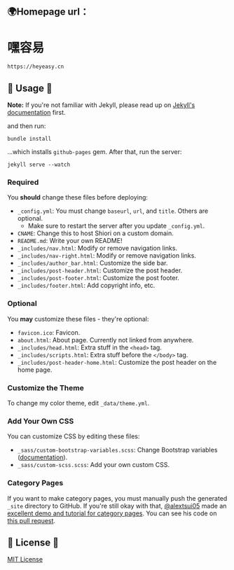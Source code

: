 ## :earth_africa:Homepage url： 
# 嘿容易
```
https://heyeasy.cn
```


## :turtle: Usage :turtle:

**Note:** If you're not familiar with Jekyll, please read up on [Jekyll's documentation](http://jekyllrb.com/) first.

and then run:

```
bundle install
```

...which installs `github-pages` gem. After that, run the server:

```
jekyll serve --watch
```

### Required

You **should** change these files before deploying:

* `_config.yml`: You must change `baseurl`, `url`, and `title`. Others are optional.
  * Make sure to restart the server after you update `_config.yml`.
* `CNAME`: Change this to host Shiori on a custom domain.
* `README.md`: Write your own README!
* `_includes/nav.html`: Modify or remove navigation links.
* `_includes/nav-right.html`: Modify or remove navigation links.
* `_includes/author_bar.html`: Customize the side bar.
* `_includes/post-header.html`: Customize the post header.
* `_includes/post-footer.html`: Customize the post footer.
* `_includes/footer.html`: Add copyright info, etc.

### Optional

You **may** customize these files - they're optional:

* `favicon.ico`: Favicon.
* `about.html`: About page. Currently not linked from anywhere.
* `_includes/head.html`: Extra stuff in the `<head>` tag.
* `_includes/scripts.html`: Extra stuff before the `</body>` tag.
* `_includes/post-header-home.html`: Customize the post header on the home page.

### Customize the Theme

To change my color theme, edit `_data/theme.yml`.

### Add Your Own CSS

You can customize CSS by editing these files:

* `_sass/custom-bootstrap-variables.scss`: Change Bootstrap variables ([documentation](http://getbootstrap.com/customize)).
* `_sass/custom-scss.scss`: Add your own custom CSS.

### Category Pages

If you want to make category pages, you must manually push the generated `_site` directory to GitHub. If you're still okay with that, [@alextsui05](https://github.com/alextsui05) made an [excellent demo and tutorial for category pages](http://alextsui05.github.io/shiori/categories-in-shiori/). You can see his code on [this pull request](https://github.com/ellekasai/shiori/pull/11).

## :turtle: License :turtle:


[MIT License](http://ellekasai.mit-license.org/)
